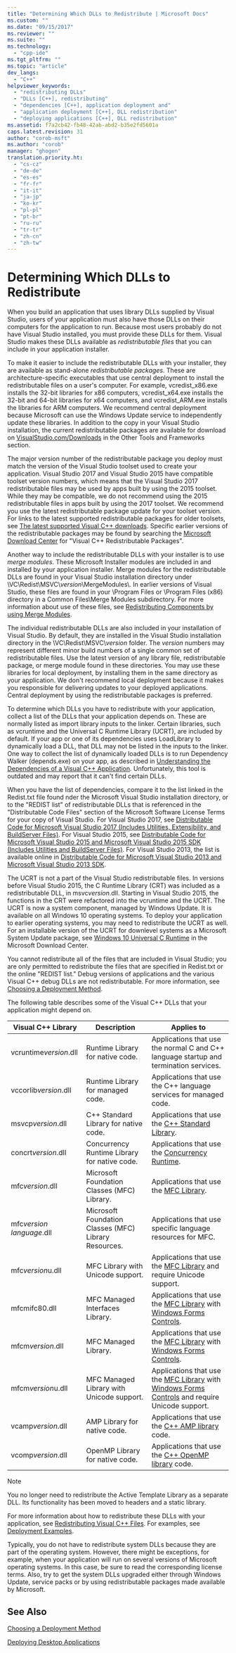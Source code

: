```yaml
---
title: "Determining Which DLLs to Redistribute | Microsoft Docs"
ms.custom: ""
ms.date: "09/15/2017"
ms.reviewer: ""
ms.suite: ""
ms.technology:  
  - "cpp-ide"
ms.tgt_pltfrm: ""
ms.topic: "article"
dev_langs: 
  - "C++"
helpviewer_keywords: 
  - "redistributing DLLs"
  - "DLLs [C++], redistributing"
  - "dependencies [C++], application deployment and"
  - "application deployment [C++], DLL redistribution"
  - "deploying applications [C++], DLL redistribution"
ms.assetid: f7a2cb42-fb48-42ab-abd2-b35e2fd5601a
caps.latest.revision: 31
author: "corob-msft"
ms.author: "corob"
manager: "ghogen"
translation.priority.ht: 
  - "cs-cz"
  - "de-de"
  - "es-es"
  - "fr-fr"
  - "it-it"
  - "ja-jp"
  - "ko-kr"
  - "pl-pl"
  - "pt-br"
  - "ru-ru"
  - "tr-tr"
  - "zh-cn"
  - "zh-tw"
---
```

# Determining Which DLLs to Redistribute

When you build an application that uses library DLLs supplied by Visual Studio, users of your application must also have those DLLs on their computers for the application to run. Because most users probably do not have Visual Studio installed, you must provide these DLLs for them. Visual Studio makes these DLLs available as *redistributable files* that you can include in your application installer.

To make it easier to include the redistributable DLLs with your installer, they are available as stand-alone *redistributable packages*. These are architecture-specific executables that use central deployment to install the redistributable files on a user's computer. For example, vcredist\_x86.exe installs the 32-bit libraries for x86 computers, vcredist\_x64.exe installs the 32-bit and 64-bit libraries for x64 computers, and vcredist\_ARM.exe installs the libraries for ARM computers. We recommend central deployment because Microsoft can use the Windows Update service to independently update these libraries. In addition to the copy in your Visual Studio installation, the current redistributable packages are available for download on [VisualStudio.com/Downloads](https://www.visualstudio.com/downloads/) in the Other Tools and Frameworks section.

The major version number of the redistributable package you deploy must match the version of the Visual Studio toolset used to create your application. Visual Studio 2017 and Visual Studio 2015 have compatible toolset version numbers, which means that the Visual Studio 2017 redistributable files may be used by apps built by using the 2015 toolset. While they may be compatible, we do not recommend using the 2015 redistributable files in apps built by using the 2017 toolset. We recommend you use the latest redistributable package update for your toolset version. For links to the latest supported redistributable packages for older toolsets, see [The latest supported Visual C++ downloads](https://support.microsoft.com/en-us/help/2977003/the-latest-supported-visual-c-downloads). Specific earlier versions of the redistributable packages may be found by searching the [Microsoft Download Center](http://go.microsoft.com/fwlink/p/?LinkId=158431) for "Visual C++ Redistributable Packages".

Another way to include the redistributable DLLs with your installer is to use *merge modules*. These Microsoft Installer modules are included in and installed by your application installer. Merge modules for the redistributable DLLs are found in your Visual Studio installation directory under \\VC\\Redist\MSVC\\*version*\\MergeModules\\. In earlier versions of Visual Studio, these files are found in your \\Program Files or \\Program Files (x86) directory in a Common Files\\Merge Modules subdirectory. For more information about use of these files, see [Redistributing Components by using Merge Modules](../ide/redistributing-components-by-using-merge-modules.md).

The individual redistributable DLLs are also included in your installation of Visual Studio. By default, they are installed in the Visual Studio installation directory in the \\VC\\Redist\\MSVC\\*version* folder. The *version* numbers may represent different minor build numbers of a single common set of redistributable files. Use the latest version of any library file, redistributable package, or merge module found in these directories. You may use these libraries for local deployment, by installing them in the same directory as your application. We don't recommend local deployment because it makes you responsible for delivering updates to your deployed applications. Central deployment by using the redistributable packages is preferred.

To determine which DLLs you have to redistribute with your application, collect a list of the DLLs that your application depends on. These are normally listed as import library inputs to the linker. Certain libraries, such as vcruntime and the Universal C Runtime Library (UCRT), are included by default. If your app or one of its dependencies uses LoadLibrary to dynamically load a DLL, that DLL may not be listed in the inputs to the linker. One way to collect the list of dynamically loaded DLLs is to run Dependency Walker (depends.exe) on your app, as described in [Understanding the Dependencies of a Visual C++ Application](../ide/understanding-the-dependencies-of-a-visual-cpp-application.md). Unfortunately, this tool is outdated and may report that it can't find certain DLLs.

When you have the list of dependencies, compare it to the list linked in the Redist.txt file found nder the Microsoft Visual Studio installation directory, or to the "REDIST list" of redistributable DLLs that is referenced in the "Distributable Code Files" section of the Microsoft Software License Terms for your copy of Visual Studio. For Visual Studio 2017, see [Distributable Code for Microsoft Visual Studio 2017 (Includes Utilities, Extensibility, and BuildServer Files)](http://go.microsoft.com/fwlink/?LinkId=823098). For Visual Studio 2015, see [Distributable Code for Microsoft Visual Studio 2015 and Microsoft Visual Studio 2015 SDK (Includes Utilities and BuildServer Files)](http://go.microsoft.com/fwlink/?LinkId=799794). For Visual Studio 2013, the list is available online in [Distributable Code for Microsoft Visual Studio 2013 and Microsoft Visual Studio 2013 SDK](http://go.microsoft.com/fwlink/p/?LinkId=313603).

The UCRT is not a part of the Visual Studio redistributable files. In versions before Visual Studio 2015, the C Runtime Library (CRT) was included as a redistributable DLL, in msvc*version*.dll. Starting in Visual Studio 2015, the functions in the CRT were refactored into the vcruntime and the UCRT. The UCRT is now a system component, managed by Windows Update. It is available on all Windows 10 operating systems. To deploy your application to earlier operating systems, you may need to redistribute the UCRT as well. For an installable version of the UCRT for downlevel systems as a Microsoft System Update package, see [Windows 10 Universal C Runtime](https://www.microsoft.com/en-us/download/details.aspx?id=48234) in the Microsoft Download Center.

You cannot redistribute all of the files that are included in Visual Studio; you are only permitted to redistribute the files that are specified in Redist.txt or the online "REDIST list." Debug versions of applications and the various Visual C++ debug DLLs are not redistributable. For more information, see [Choosing a Deployment Method](../ide/choosing-a-deployment-method.md).

The following table describes some of the Visual C++ DLLs that your application might depend on.

|Visual C++ Library|Description|Applies to|
|--------------------------|-----------------|----------------|
|vcruntime*version*.dll|Runtime Library for native code.|Applications that use the normal C and C++ language startup and termination services.|
|vccorlib*version*.dll|Runtime Library for managed code.|Applications that use the C++ language services for managed code.|
|msvcp*version*.dll|C++ Standard Library for native code.|Applications that use the [C++ Standard Library](../standard-library/cpp-standard-library-reference.md).|
|concrt*version*.dll|Concurrency Runtime Library for native code.|Applications that use the [Concurrency Runtime](../parallel/concrt/concurrency-runtime.md).|
|mfc*version*.dll|Microsoft Foundation Classes (MFC) Library.|Applications that use the [MFC Library](../mfc/mfc-desktop-applications.md).|
|mfc*version* *language*.dll|Microsoft Foundation Classes (MFC) Library Resources.|Applications that use specific language resources for MFC.|
|mfc*version*u.dll|MFC Library with Unicode support.|Applications that use the [MFC Library](../mfc/mfc-desktop-applications.md) and require Unicode support.|
|mfcmifc80.dll|MFC Managed Interfaces Library.|Applications that use the [MFC Library](../mfc/mfc-desktop-applications.md) with [Windows Forms Controls](/dotnet/framework/winforms/controls/index).|
|mfcm*version*.dll|MFC Managed Library.|Applications that use the [MFC Library](../mfc/mfc-desktop-applications.md) with [Windows Forms Controls](/dotnet/framework/winforms/controls/index).|
|mfcm*version*u.dll|MFC Managed Library with Unicode support.|Applications that use the [MFC Library](../mfc/mfc-desktop-applications.md) with [Windows Forms Controls](/dotnet/framework/winforms/controls/index) and require Unicode support.|
|vcamp*version*.dll|AMP Library for native code.|Applications that use the [C++ AMP library](../parallel/amp/cpp-amp-cpp-accelerated-massive-parallelism.md) code.|
|vcomp*version*.dll|OpenMP Library for native code.|Applications that use the [C++ OpenMP library](../parallel/openmp/openmp-in-visual-cpp.md) code.|

> [!NOTE]
> You no longer need to redistribute the Active Template Library as a separate DLL. Its functionality has been moved to headers and a static library.

For more information about how to redistribute these DLLs with your application, see [Redistributing Visual C++ Files](../ide/redistributing-visual-cpp-files.md). For examples, see [Deployment Examples](../ide/deployment-examples.md).

Typically, you do not have to redistribute system DLLs because they are part of the operating system. However, there might be exceptions, for example, when your application will run on several versions of Microsoft operating systems. In this case, be sure to read the corresponding license terms. Also, try to get the system DLLs upgraded either through Windows Update, service packs or by using redistributable packages made available by Microsoft.

## See Also

[Choosing a Deployment Method](../ide/choosing-a-deployment-method.md)

[Deploying Desktop Applications](../ide/deploying-native-desktop-applications-visual-cpp.md)
